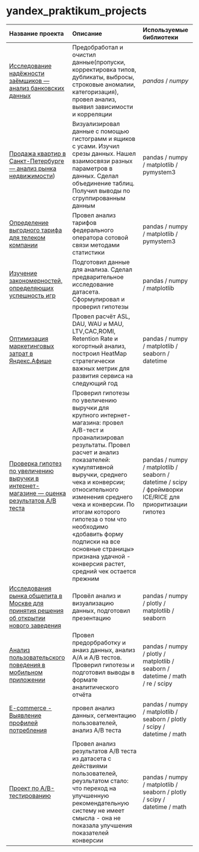 # yandex_praktikum_projects
| Название проекта | Описание | Используемые библиотеки | 
| :---------------------- | :---------------------- | :---------------------- |
| [Исследование надёжности заёмщиков — анализ банковских данных](https://github.com/MikhailPerevozchikov/yandex_praktikum_projects/tree/main/1.%D0%98%D1%81%D1%81%D0%BB%D0%B5%D0%B4%D0%BE%D0%B2%D0%B0%D0%BD%D0%B8%D0%B5%20%D0%BD%D0%B0%D0%B4%D1%91%D0%B6%D0%BD%D0%BE%D1%81%D1%82%D0%B8%20%D0%B7%D0%B0%D1%91%D0%BC%D1%89%D0%B8%D0%BA%D0%BE%D0%B2) | Предобработал и очистил данные(пропуски, корректировка типов, дубликаты, выбросы, строковые аномалии, категоризация), провел анализ, выявил зависимости и корреляции| *pandas* / *numpy* |
| [Продажа квартир в Санкт-Петербурге — анализ рынка недвижимости](https://github.com/MikhailPerevozchikov/yandex_praktikum_projects/tree/main/2.%20%D0%9F%D1%80%D0%BE%D0%B4%D0%B0%D0%B6%D0%B0%20%D0%BA%D0%B2%D0%B0%D1%80%D1%82%D0%B8%D1%80%20%D0%B2%20%D0%A1%D0%B0%D0%BD%D0%BA%D1%82-%D0%9F%D0%B5%D1%82%D0%B5%D1%80%D0%B1%D1%83%D1%80%D0%B3%D0%B5%20%E2%80%94%20%D0%B0%D0%BD%D0%B0%D0%BB%D0%B8%D0%B7%20%D1%80%D1%8B%D0%BD%D0%BA%D0%B0%20%D0%BD%D0%B5%D0%B4%D0%B2%D0%B8%D0%B6%D0%B8%D0%BC%D0%BE%D1%81%D1%82%D0%B8)) | Визуализировал данные с помощью гистограмм и ящиков с усами. Изучил срезы данных. Нашел взаимосвязи разных параметров в данных. Сделал объединение таблиц. Получил выводы по сгруппированным данным| pandas / numpy / matplotlib / pymystem3 |
| [Определение выгодного тарифа для телеком компании](https://github.com/MikhailPerevozchikov/yandex_praktikum_projects/tree/main/3.%20%D0%9E%D0%BF%D1%80%D0%B5%D0%B4%D0%B5%D0%BB%D0%B5%D0%BD%D0%B8%D0%B5%20%D0%B2%D1%8B%D0%B3%D0%BE%D0%B4%D0%BD%D0%BE%D0%B3%D0%BE%20%D1%82%D0%B0%D1%80%D0%B8%D1%84%D0%B0%20%D0%B4%D0%BB%D1%8F%20%D1%82%D0%B5%D0%BB%D0%B5%D0%BA%D0%BE%D0%BC%20%D0%BA%D0%BE%D0%BC%D0%BF%D0%B0%D0%BD%D0%B8%D0%B8) | Провел анализ тарифов федерального оператора сотовой связи методами статистики| pandas / numpy / matplotlib / pymystem3 |
| [Изучение закономерностей, определяющих успешность игр](https://github.com/MikhailPerevozchikov/yandex_praktikum_projects/tree/main/4.%20%D0%98%D0%B7%D1%83%D1%87%D0%B5%D0%BD%D0%B8%D0%B5%20%D0%B7%D0%B0%D0%BA%D0%BE%D0%BD%D0%BE%D0%BC%D0%B5%D1%80%D0%BD%D0%BE%D1%81%D1%82%D0%B5%D0%B9%2C%20%D0%BE%D0%BF%D1%80%D0%B5%D0%B4%D0%B5%D0%BB%D1%8F%D1%8E%D1%89%D0%B8%D1%85%20%D1%83%D1%81%D0%BF%D0%B5%D1%88%D0%BD%D0%BE%D1%81%D1%82%D1%8C%20%D0%B8%D0%B3%D1%80) | Подготовил данные для анализа. Сделал предварительное исследование датасета. Сформулировал и проверил гипотезы|pandas / numpy / matplotlib |
| [Оптимизация маркетинговых затрат в Яндекс.Афише](https://github.com/MikhailPerevozchikov/yandex_praktikum_projects/tree/main/5.%20%D0%9E%D0%BF%D1%82%D0%B8%D0%BC%D0%B8%D0%B7%D0%B0%D1%86%D0%B8%D1%8F%20%D0%BC%D0%B0%D1%80%D0%BA%D0%B5%D1%82%D0%B8%D0%BD%D0%B3%D0%BE%D0%B2%D1%8B%D1%85%20%D0%B7%D0%B0%D1%82%D1%80%D0%B0%D1%82%20%D0%B2%20%D0%AF%D0%BD%D0%B4%D0%B5%D0%BA%D1%81.%D0%90%D1%84%D0%B8%D1%88%D0%B5) | Провел расчёт ASL, DAU, WAU и MAU, LTV,CAC,ROMI, Retention Rate и когортный анализ, построил HeatMap стратегически важных метрик для развития сервиса на следующий год|pandas / numpy / matplotlib / seaborn / datetime |
| [Проверка гипотез по увеличению выручки в интернет-магазине — оценка результатов A/B теста](https://github.com/MikhailPerevozchikov/yandex_praktikum_projects/tree/main/6.%20%D0%9F%D1%80%D0%BE%D0%B2%D0%B5%D1%80%D0%BA%D0%B0%20%D0%B3%D0%B8%D0%BF%D0%BE%D1%82%D0%B5%D0%B7%20%D0%BF%D0%BE%20%D1%83%D0%B2%D0%B5%D0%BB%D0%B8%D1%87%D0%B5%D0%BD%D0%B8%D1%8E%20%D0%B2%D1%8B%D1%80%D1%83%D1%87%D0%BA%D0%B8%20%D0%B2%20%D0%B8%D0%BD%D1%82%D0%B5%D1%80%D0%BD%D0%B5%D1%82-%D0%BC%D0%B0%D0%B3%D0%B0%D0%B7%D0%B8%D0%BD%D0%B5%20%E2%80%94%20%D0%BE%D1%86%D0%B5%D0%BD%D0%BA%D0%B0%20%D1%80%D0%B5%D0%B7%D1%83%D0%BB%D1%8C%D1%82%D0%B0%D1%82%D0%BE%D0%B2%20AB%20%D1%82%D0%B5%D1%81%D1%82%D0%B0) | Проверил гипотезы по увеличению выручки для крупного интернет-магазина: провел A/B-тест и проанализировал результаты. Провел расчет и анализ показателей: кумулятивной выручки, среднего чека и конверсии; относительного изменения среднего чека и конверсии. По итогам которого гипотеза о том что необходимо «добавить форму подписки на все основные страницы» признана удачной -  конверсия растет, средний чек остается прежним|pandas / numpy / matplotlib / seaborn / datetime / scipy / фреймворки ICE/RICE для приоритизации гипотез |
| [Исследования рынка общепита в Москве для принятия решения об открытии нового заведения](https://github.com/MikhailPerevozchikov/yandex_praktikum_projects/tree/main/7.%20%D0%98%D1%81%D1%81%D0%BB%D0%B5%D0%B4%D0%BE%D0%B2%D0%B0%D0%BD%D0%B8%D1%8F%20%D1%80%D1%8B%D0%BD%D0%BA%D0%B0%20%D0%BE%D0%B1%D1%89%D0%B5%D0%BF%D0%B8%D1%82%D0%B0%20%D0%B2%20%D0%9C%D0%BE%D1%81%D0%BA%D0%B2%D0%B5%20%D0%B4%D0%BB%D1%8F%20%D0%BF%D1%80%D0%B8%D0%BD%D1%8F%D1%82%D0%B8%D1%8F%20%D1%80%D0%B5%D1%88%D0%B5%D0%BD%D0%B8%D1%8F%20%D0%BE%D0%B1%20%D0%BE%D1%82%D0%BA%D1%80%D1%8B%D1%82%D0%B8%D0%B8%20%D0%BD%D0%BE%D0%B2%D0%BE%D0%B3%D0%BE%20%D0%B7%D0%B0%D0%B2%D0%B5%D0%B4%D0%B5%D0%BD%D0%B8%D1%8F) | Провёл анализ и визуализацию данных, подготовил презентацию |pandas / numpy / plotly / matplotlib / seaborn |
| [Анализ пользовательского поведения в мобильном приложении](https://github.com/MikhailPerevozchikov/yandex_praktikum_projects/tree/main/8.%20%D0%90%D0%BD%D0%B0%D0%BB%D0%B8%D0%B7%20%D0%BF%D0%BE%D0%BB%D1%8C%D0%B7%D0%BE%D0%B2%D0%B0%D1%82%D0%B5%D0%BB%D1%8C%D1%81%D0%BA%D0%BE%D0%B3%D0%BE%20%D0%BF%D0%BE%D0%B2%D0%B5%D0%B4%D0%B5%D0%BD%D0%B8%D1%8F%20%D0%B2%20%D0%BC%D0%BE%D0%B1%D0%B8%D0%BB%D1%8C%D0%BD%D0%BE%D0%BC%20%D0%BF%D1%80%D0%B8%D0%BB%D0%BE%D0%B6%D0%B5%D0%BD%D0%B8%D0%B8) | Провел предорбработку и анаиз данных, анализ А/А и А/В тестов. Проверил гипотезы и подготовил выводы в формате аналитического отчёта |pandas / numpy / plotly / matplotlib / seaborn / datetime / math / re / scipy |
| [E-commerce - Выявление профилей потребления](https://github.com/MikhailPerevozchikov/yandex_praktikum_projects/tree/main/10.1%20E-commerce%20-%20%D0%92%D1%8B%D1%8F%D0%B2%D0%BB%D0%B5%D0%BD%D0%B8%D0%B5%20%D0%BF%D1%80%D0%BE%D1%84%D0%B8%D0%BB%D0%B5%D0%B9%20%D0%BF%D0%BE%D1%82%D1%80%D0%B5%D0%B1%D0%BB%D0%B5%D0%BD%D0%B8%D1%8F) | провел анализ данных, сегментацию пользователей, анализ А/В теста |pandas / numpy / matplotlib / seaborn / plotly / scipy / datetime / math |
| [Проект по А/B-тестированию](https://github.com/MikhailPerevozchikov/yandex_praktikum_projects/tree/main/10.2%20%D0%9F%D1%80%D0%BE%D0%B5%D0%BA%D1%82%20%D0%BF%D0%BE%20%D0%90B-%D1%82%D0%B5%D1%81%D1%82%D0%B8%D1%80%D0%BE%D0%B2%D0%B0%D0%BD%D0%B8%D1%8E) | Провел анализ результатов А/В теста из датасета с действиями пользователей, реузльтатом стало: что переход на улучшенную рекомендательную систему не имеет смысла - она не показала улучшения показателей конверсии |pandas / numpy / matplotlib / seaborn / plotly / scipy / datetime / math  |

